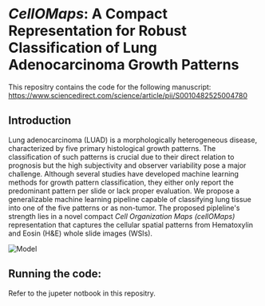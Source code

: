 # **_CellOMaps_: A Compact Representation for Robust Classification of Lung Adenocarcinoma Growth Patterns**

This repositry contains the code for the following manuscript: https://www.sciencedirect.com/science/article/pii/S0010482525004780


## **Introduction**

Lung adenocarcinoma (LUAD) is a morphologically heterogeneous disease, characterized by five primary histological growth patterns. The classification of such patterns is crucial due to their direct relation to prognosis but the high subjectivity and observer variability pose a major challenge. Although several studies have developed machine learning methods for growth pattern classification, they either only report the predominant pattern per slide or lack proper evaluation.
We propose a generalizable machine learning pipeline capable of classifying lung tissue into one of the five patterns or as non-tumor. The proposed pipleline's strength lies in a novel compact _Cell Organization Maps (cellOMaps)_ representation that captures the cellular spatial patterns from Hematoxylin and Eosin (H\&E) whole slide images (WSIs).


![Model](Model.png)




## **Running the code:**

Refer to the jupeter notbook in this repositry. 
